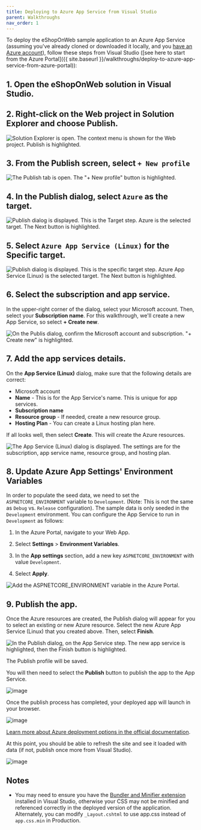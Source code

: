 ```yaml
---
title: Deploying to Azure App Service from Visual Studio
parent: Walkthroughs
nav_order: 1
---
```


To deploy the eShopOnWeb sample application to an Azure App Service (assuming you've already cloned or downloaded it locally, and you [have an Azure account](https://azure.microsoft.com/en-us/free/)), follow these steps from Visual Studio ([see here to start from the Azure Portal]({{ site.baseurl }}/walkthroughs/deploy-to-azure-app-service-from-azure-portal)):

## 1. Open the eShopOnWeb solution in Visual Studio.

## 2. Right-click on the Web project in Solution Explorer and choose Publish.

![Solution Explorer is open. The context menu is shown for the Web project. Publish is highlighted.](../assets/images/walkthroughs/app-service-from-visual-studio/publish-from-web-project.jpg)

## 3. From the Publish screen, select `+ New profile`

![The Publish tab is open. The "+ New profile" button is highlighted.](../assets/images/walkthroughs/app-service-from-visual-studio/publish-select-new-profile.jpg)

## 4. In the Publish dialog, select `Azure` as the target.

![Publish dialog is displayed. This is the Target step. Azure is the selected target. The Next button is highlighted.](../assets/images/walkthroughs/app-service-from-visual-studio/select-publish-target.jpg)

## 5. Select `Azure App Service (Linux)` for the Specific target.

![Publish dialog is displayed. This is the specific target step. Azure App Service (Linux) is the selected target. The Next button is highlighted.](../assets/images/walkthroughs/app-service-from-visual-studio/specific-target-azure-app-service-linux.jpg)

## 6. Select the subscription and app service.

In the upper-right corner of the dialog, select your Microsoft account. Then, select your **Subscription name**. For this walkthrough, we'll create a new App Service, so select **+ Create new**.

![On the Publis dialog, confirm the Microsoft account and subscription. "+ Create new" is highlighted. ](../assets/images/walkthroughs/app-service-from-visual-studio/select-subscription.jpg)

## 7. Add the app services details.

On the **App Service (Linux)** dialog, make sure that the following details are correct:

- Microsoft account
- **Name** - This is for the App Service's name. This is unique for app services.
- **Subscription name**
- **Resource group** - If needed, create a new resource group.
- **Hosting Plan** - You can create a Linux hosting plan here.

If all looks well, then select **Create**. This will create the Azure resources.

![The App Service (Linux) dialog is displayed. The settings are for the subscription, app service name, resource group, and hosting plan.](../assets/images/walkthroughs/app-service-from-visual-studio/app-service-details.jpg)

## 8. Update Azure App Settings' Environment Variables

In order to populate the seed data, we need to set the `ASPNETCORE_ENVIRONMENT` variable to `Development`. (Note: This is not the same as `Debug` vs. `Release` configuration). The sample data is only seeded in the `Development` environment. You can configure the App Service to run in `Development` as follows:

1. In the Azure Portal, navigate to your Web App.

1. Select **Settings** > **Environment Variables**.

1. In the **App settings** section, add a new key `ASPNETCORE_ENVIRONMENT` with value `Development`.

1. Select **Apply**.

![Add the ASPNETCORE_ENVIRONMENT variable in the Azure Portal.](../assets/images/walkthroughs/app-service-from-visual-studio/azure-app-service-environment-variables.jpg)

## 9. Publish the app.

Once the Azure resources are created, the Publish dialog will appear for you to select an existing or new Azure resource. Select the new Azure App Service (Linux) that you created above. Then, select **Finish**.

![In the Publish dialog, on the App Service step. The new app service is highlighted, then the Finish button is highlighted.](../assets/images/walkthroughs/app-service-from-visual-studio/finalize-publish.jpg)

The Publish profile will be saved.

You will then need to select the **Publish** button to publish the app to the App Service.

![image](https://github.com/user-attachments/assets/68f4b285-98b4-4ce0-b51c-dd0d5fd78cd7)

Once the publish process has completed, your deployed app will launch in your browser.

![image](https://github.com/user-attachments/assets/12c3bbdb-0e5e-4314-b6ea-86b063eb5628)

[Learn more about Azure deployment options in the official documentation](https://docs.microsoft.com/en-us/azure/app-service-web/web-sites-deploy).



At this point, you should be able to refresh the site and see it loaded with data (if not, publish once more from Visual Studio).

![image](https://github.com/user-attachments/assets/df803021-8c30-4038-a963-b6e2ce1a16ab)

## Notes

- You may need to ensure you have the [Bundler and Minifier extension](https://docs.microsoft.com/en-us/aspnet/core/client-side/bundling-and-minification) installed in Visual Studio, otherwise your CSS may not be minified and referenced correctly in the deployed version of the application. Alternately, you can modify `_Layout.cshtml` to use app.css instead of `app.css.min` in Production.